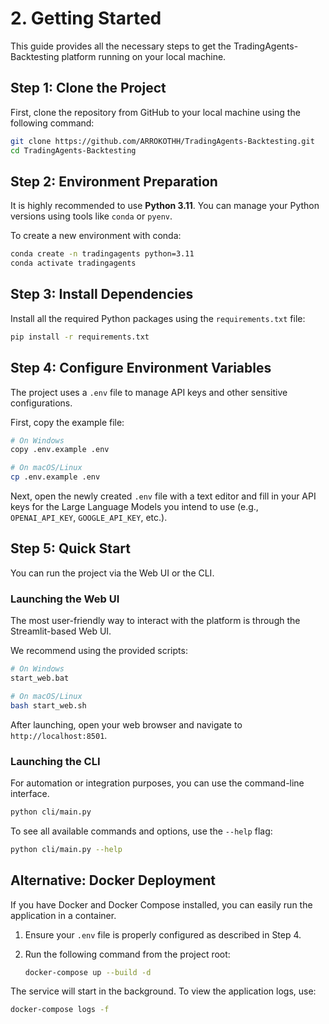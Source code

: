 # 2. Getting Started

This guide provides all the necessary steps to get the TradingAgents-Backtesting platform running on your local machine.

## Step 1: Clone the Project

First, clone the repository from GitHub to your local machine using the following command:

```bash
git clone https://github.com/ARROKOTHH/TradingAgents-Backtesting.git
cd TradingAgents-Backtesting
```

## Step 2: Environment Preparation

It is highly recommended to use **Python 3.11**. You can manage your Python versions using tools like `conda` or `pyenv`.

To create a new environment with conda:
```bash
conda create -n tradingagents python=3.11
conda activate tradingagents
```

## Step 3: Install Dependencies

Install all the required Python packages using the `requirements.txt` file:

```bash
pip install -r requirements.txt
```

## Step 4: Configure Environment Variables

The project uses a `.env` file to manage API keys and other sensitive configurations.

First, copy the example file:

```bash
# On Windows
copy .env.example .env

# On macOS/Linux
cp .env.example .env
```

Next, open the newly created `.env` file with a text editor and fill in your API keys for the Large Language Models you intend to use (e.g., `OPENAI_API_KEY`, `GOOGLE_API_KEY`, etc.).

## Step 5: Quick Start

You can run the project via the Web UI or the CLI.

### Launching the Web UI

The most user-friendly way to interact with the platform is through the Streamlit-based Web UI.

We recommend using the provided scripts:
```bash
# On Windows
start_web.bat

# On macOS/Linux
bash start_web.sh
```

After launching, open your web browser and navigate to `http://localhost:8501`.

### Launching the CLI

For automation or integration purposes, you can use the command-line interface.

```bash
python cli/main.py
```

To see all available commands and options, use the `--help` flag:
```bash
python cli/main.py --help
```

## Alternative: Docker Deployment

If you have Docker and Docker Compose installed, you can easily run the application in a container.

1.  Ensure your `.env` file is properly configured as described in Step 4.
2.  Run the following command from the project root:

    ```bash
    docker-compose up --build -d
    ```

The service will start in the background. To view the application logs, use:
```bash
docker-compose logs -f
```
